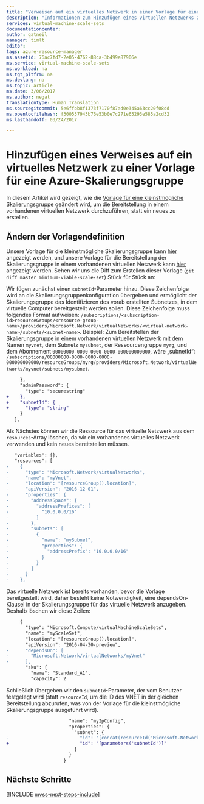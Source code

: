 ```yaml
---
title: "Verweisen auf ein virtuelles Netzwerk in einer Vorlage für eine Azure-Skalierungsgruppe | Microsoft-Dokumentation"
description: "Informationen zum Hinzufügen eines virtuellen Netzwerks zu einer vorhandenen Vorlage für eine Azure-VM-Skalierungsgruppe"
services: virtual-machine-scale-sets
documentationcenter: 
author: gatneil
manager: timlt
editor: 
tags: azure-resource-manager
ms.assetid: 76ac7fd7-2e05-4762-88ca-3b499e87906e
ms.service: virtual-machine-scale-sets
ms.workload: na
ms.tgt_pltfrm: na
ms.devlang: na
ms.topic: article
ms.date: 3/06/2017
ms.author: negat
translationtype: Human Translation
ms.sourcegitcommit: 5e6ffbb8f1373f7170f87ad0e345a63cc20f08dd
ms.openlocfilehash: f300537943b76e53b0e7c271e65293e585a2cd32
ms.lasthandoff: 03/24/2017

---
```


# <a name="add-reference-to-a-virtual-network-to-an-azure-scale-set-template"></a>Hinzufügen eines Verweises auf ein virtuelles Netzwerk zu einer Vorlage für eine Azure-Skalierungsgruppe

In diesem Artikel wird gezeigt, wie die [Vorlage für eine kleinstmögliche Skalierungsgruppe](./virtual-machine-scale-sets-mvss-start.md) geändert wird, um die Bereitstellung in einem vorhandenen virtuellen Netzwerk durchzuführen, statt ein neues zu erstellen.

## <a name="change-the-template-definition"></a>Ändern der Vorlagendefinition

Unsere Vorlage für die kleinstmögliche Skalierungsgruppe kann [hier](https://raw.githubusercontent.com/gatneil/mvss/minimum-viable-scale-set/azuredeploy.json) angezeigt werden, und unsere Vorlage für die Bereitstellung der Skalierungsgruppe in einem vorhandenen virtuellen Netzwerk kann [hier](https://raw.githubusercontent.com/gatneil/mvss/existing-vnet/azuredeploy.json) angezeigt werden. Sehen wir uns die Diff zum Erstellen dieser Vorlage (`git diff master minimum-viable-scale-set`) Stück für Stück an:

Wir fügen zunächst einen `subnetId`-Parameter hinzu. Diese Zeichenfolge wird an die Skalierungsgruppenkonfiguration übergeben und ermöglicht der Skalierungsgruppe das Identifizieren des vorab erstellten Subnetzes, in dem virtuelle Computer bereitgestellt werden sollen. Diese Zeichenfolge muss folgendes Format aufweisen: `/subscriptions/<subscription-id>resourceGroups/<resource-group-name>/providers/Microsoft.Network/virtualNetworks/<virtual-network-name>/subnets/<subnet-name>`. Beispiel: Zum Bereitstellen der Skalierungsgruppe in einem vorhandenen virtuellen Netzwerk mit dem Namen `myvnet`, dem Subnetz `mysubnet`, der Ressourcengruppe `myrg`, und dem Abonnement `00000000-0000-0000-0000-000000000000`, wäre „subnetId“: `/subscriptions/00000000-0000-0000-0000-000000000000/resourceGroups/myrg/providers/Microsoft.Network/virtualNetworks/myvnet/subnets/mysubnet`.

```diff
     },
     "adminPassword": {
       "type": "securestring"
+    },
+    "subnetId": {
+      "type": "string"
     }
   },
```

Als Nächstes können wir die Ressource für das virtuelle Netzwerk aus dem `resources`-Array löschen, da wir ein vorhandenes virtuelles Netzwerk verwenden und kein neues bereitstellen müssen.

```diff
   "variables": {},
   "resources": [
-    {
-      "type": "Microsoft.Network/virtualNetworks",
-      "name": "myVnet",
-      "location": "[resourceGroup().location]",
-      "apiVersion": "2016-12-01",
-      "properties": {
-        "addressSpace": {
-          "addressPrefixes": [
-            "10.0.0.0/16"
-          ]
-        },
-        "subnets": [
-          {
-            "name": "mySubnet",
-            "properties": {
-              "addressPrefix": "10.0.0.0/16"
-            }
-          }
-        ]
-      }
-    },
```

Das virtuelle Netzwerk ist bereits vorhanden, bevor die Vorlage bereitgestellt wird, daher besteht keine Notwendigkeit, eine dependsOn-Klausel in der Skalierungsgruppe für das virtuelle Netzwerk anzugeben. Deshalb löschen wir diese Zeilen:

```diff
     {
       "type": "Microsoft.Compute/virtualMachineScaleSets",
       "name": "myScaleSet",
       "location": "[resourceGroup().location]",
       "apiVersion": "2016-04-30-preview",
-      "dependsOn": [
-        "Microsoft.Network/virtualNetworks/myVnet"
-      ],
       "sku": {
         "name": "Standard_A1",
         "capacity": 2
```

Schließlich übergeben wir den `subnetId`-Parameter, der vom Benutzer festgelegt wird (statt `resourceId`, um die ID des VNET in der gleichen Bereitstellung abzurufen, was von der Vorlage für die kleinstmögliche Skalierungsgruppe ausgeführt wird).

```diff
                       "name": "myIpConfig",
                       "properties": {
                         "subnet": {
-                          "id": "[concat(resourceId('Microsoft.Network/virtualNetworks', 'myVnet'), '/subnets/mySubnet')]"
+                          "id": "[parameters('subnetId')]"
                         }
                       }
                     }
```




## <a name="next-steps"></a>Nächste Schritte

[!INCLUDE [mvss-next-steps-include](../../includes/mvss-next-steps.md)]

